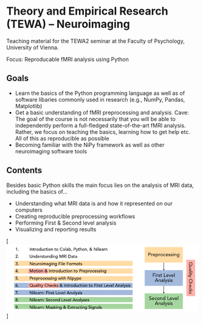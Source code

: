 # Theory and Empirical Research (TEWA) – Neuroimaging
Teaching material for the TEWA2 seminar at the Faculty of Psychology, University of Vienna.

Focus: Reproducable fMRI analysis using Python

## Goals
<ul>
  <li>Learn the basics of the Python programming language as well as of software libaries commonly used in research (e.g., NumPy, Pandas, Matplotlib)
  <li>Get a basic understanding of fMRI preprocessing and analysis. Cave: The goal of the course is not necessarily that you will be able to independently perform a full-fledged state-of-the-art fMRI analysis. Rather, we focus on teaching the basics, learning how to get help etc. All of this as reproducible as possible
  <li>Becoming familiar with the NiPy framework as well as other neuroimaging software tools
</ul>


## Contents
Besides basic Python skills the main focus lies on the analysis of MRI data, including the basics of...
<ul>
  <li>Understanding what MRI data is and how it represented on our computers
  <li>Creating reproducible preprocessing workflows
  <li>Performing First & Second level analysis
  <li>Visualizing and reporting results
</ul>
[<img src="https://github.com/marlapinkert/TEWA2/blob/main/resources/image.png">]
